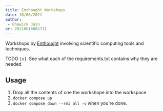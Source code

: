 ```yaml
---
title: Enthought Workshops
date: 16/06/2021 
author:
 - Bhawick Jain
or: 20210616082711
---
```


Workshops by [Enthought](https://www.enthought.com) involving scientific computing tools and techniques.

TODO
`[x]`  See what each of the requirements.txt contains why they are needed  

## Usage

1. Drop all the contents of one the workshope into the workspace
2. `docker compose up`
3. `docker compose down --rmi all -v` when you're done.



